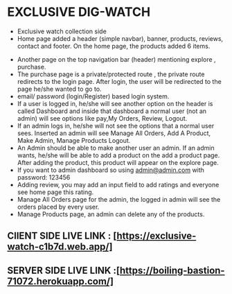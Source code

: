 # EXCLUSIVE DIG-WATCH

- Exclusive watch collection side
- Home page added a header (simple navbar), banner, products, reviews, contact and footer. On the home page, the products added 6 items.

* Another page on the top navigation bar (header) mentioning explore , purchase.
* The purchase page is a private/protected route , the private route redirects to the login page. After login, the user will be redirected to the page he/she wanted to go to.
* email/ password (login/Register) based login system.
* If a user is logged in, he/she will see another option on the header is called Dashboard and inside that dashboard a normal user (not an admin) will see options like pay,My Orders, Review, Logout.
* If an admin logs in, he/she will not see the options that a normal user sees. Inserted an admin will see Manage All Orders, Add A Product, Make Admin, Manage Products Logout.
* An Admin should be able to make another user an admin. If an admin wants, he/she will be able to add a product on the add a product page. After adding the product, this product will appear on the explore page.
* If you want to admin dashboard so using admin@admin.com with password: 123456
* Adding review, you may add an input field to add ratings and everyone see home page this rating.
* Manage All Orders page for the admin, the logged in admin will see the orders placed by every user.
* Manage Products page, an admin can delete any of the products.

## ClIENT SIDE LIVE LINK : [https://exclusive-watch-c1b7d.web.app/]

## SERVER SIDE LIVE LINK :[https://boiling-bastion-71072.herokuapp.com/]
